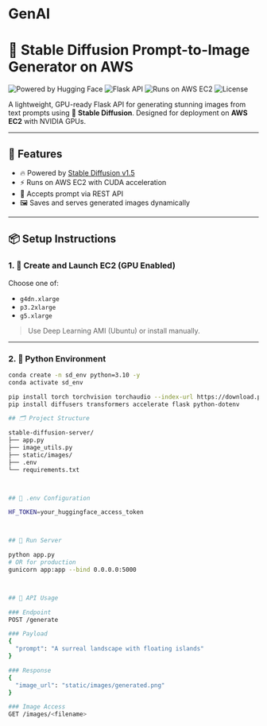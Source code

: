 # GenAI

# 🎨 Stable Diffusion Prompt-to-Image Generator on AWS

![Powered by Hugging Face](https://img.shields.io/badge/HuggingFace-Diffusers-yellow)
![Flask API](https://img.shields.io/badge/Backend-Flask-blue)
![Runs on AWS EC2](https://img.shields.io/badge/Cloud-AWS-green)
![License](https://img.shields.io/badge/License-MIT-lightgrey)

A lightweight, GPU-ready Flask API for generating stunning images from text prompts using 🤗 **Stable Diffusion**. Designed for deployment on **AWS EC2** with NVIDIA GPUs.

---

## 🚀 Features

- 🔥 Powered by [Stable Diffusion v1.5](https://huggingface.co/runwayml/stable-diffusion-v1-5)
- ⚡ Runs on AWS EC2 with CUDA acceleration
- 🎯 Accepts prompt via REST API
- 🖼️ Saves and serves generated images dynamically

---

## 📦 Setup Instructions

### 1. 🔧 Create and Launch EC2 (GPU Enabled)
Choose one of:
- `g4dn.xlarge`
- `p3.2xlarge`
- `g5.xlarge`

> Use Deep Learning AMI (Ubuntu) or install manually.

---

### 2. 🐍 Python Environment

```bash
conda create -n sd_env python=3.10 -y
conda activate sd_env

pip install torch torchvision torchaudio --index-url https://download.pytorch.org/whl/cu118
pip install diffusers transformers accelerate flask python-dotenv

## 🗂️ Project Structure

stable-diffusion-server/
├── app.py
├── image_utils.py
├── static/images/
├── .env
└── requirements.txt



## 📄 .env Configuration

HF_TOKEN=your_huggingface_access_token



## 🧠 Run Server

python app.py
# OR for production
gunicorn app:app --bind 0.0.0.0:5000



## 🔁 API Usage

### Endpoint
POST /generate

### Payload
{
  "prompt": "A surreal landscape with floating islands"
}

### Response
{
  "image_url": "static/images/generated.png"
}

### Image Access
GET /images/<filename>
